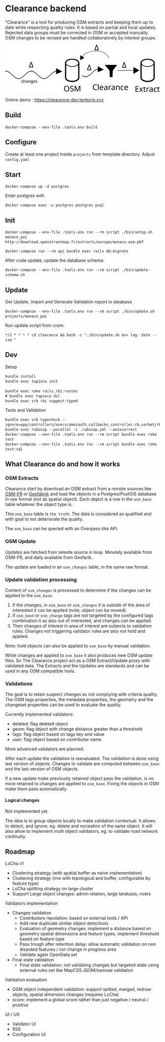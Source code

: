 # Clearance backend

"Clearance" is a tool for producing OSM extracts and keeping them up to date while respecting quality rules. It is based on partial and local updates. Rejected data groups must be corrected in OSM or accepted manually. OSM changes to be revised are handled collaboratively by interest groups.

![](https://raw.githubusercontent.com/teritorio/clearance-frontend/master/public/Clearance-process.svg)

Online demo : https://clearance-dev.teritorio.xyz

## Build
```
docker-compose --env-file .tools.env build
```

## Configure

Create at least one project inside `projects` from template directory.
Adjust `config.yaml`

## Start
```
docker-compose up -d postgres
```

Enter postgres with
```
docker-compose exec -u postgres postgres psql
```

## Init

```
docker-compose --env-file .tools.env run --rm script ./bin/setup.sh monaco_poi http://download.openstreetmap.fr/extracts/europe/monaco.osm.pbf
```

```
docker-compose run --rm api bundle exec rails db:migrate
```

After code update, update the database schema:
```
docker-compose --env-file .tools.env run --rm script ./bin/update-schema.sh
```

## Update

Get Update, Import and Generate Validation report in database
```
docker-compose --env-file .tools.env run --rm script ./bin/update.sh projects/monaco_poi
```

Run update script from crom:
```
*/2 * * * * cd clearance && bash -c "./bin/update.sh &>> log-`date --iso`"
```

## Dev

Setup
```
bundle install
bundle exec tapioca init

bundle exec rake rails_rbi:routes
# bundle exec tapioca dsl
bundle exec srb rbi suggest-typed
```

Tests and Validation
```
bundle exec srb typecheck --ignore=app/controllers/users/omniauth_callbacks_controller.rb,sorbet/rbi/annotations/activejob.rbi
bundle exec rubocop --parallel -c .rubocop.yml --autocorrect
docker-compose --env-file .tools.env run --rm script bundle exec rake test
docker-compose --env-file .tools.env run --rm script bundle exec rake test:sql
```

## What Clearance do and how it works

### OSM Extracts
Clearance start by download an OSM extract from a remote sources like [OSM-FR](download.openstreetmap.fr/) or [Geofabrik](http://download.geofabrik.de/) and load the objects in a Postgres/PostGIS database in raw format (not as spatial object). Each object is a row in the `osm_base` table whatever the object type is.

This `osm_base` table is `the truth`. The data is considered as qualified and with goal to not deteriorate the quality.

The `osm_base` can be queried with an Overpass-like API.

### OSM Update

Updates are fetched from remote source in loop. Minutely available from OSM-FR, and daily available from Geofarik.

The update are loaded in an `osm_changes` table, in the same raw format.

### Update validation processing

Content of `osm_changes` is processed to determine if the changes can be applied to the `osm_base`:
1. If the changes, in `osm_base` or `osm_changes` it is outside of the area of interested it can be applied (note, object can be moved).
2. If `osm_base` or `osm_change` tags are not targeted by the configured tags combination it as also out of interested, and changes can be applied.
3. Then changes of interest in area of interest are subjects to validation rules. Changes not triggering validator rules are also not hold and applied.

Note: hold objects can also be applied to `osm_base` by manual validation.

While changes are applied to `osm_base` it also produces new OSM update files. So The Clearance project act as a OSM Extract/Update proxy with validated data. The Extracts and the Updates are standards and can be used in any OSM compatible tools.

### Validations

The goal is to retain suspect changes as not complying with criteria quality.
The OSM tags properties, the metadata properties, the geometry and the changeset properties can be used to evaluate the quality.

Currently implemented validators:
- deleted: flag deleted object
- geom: flag object with change distance greater than a threshold
- tags: flag object based on tags key and value
- user: flag object based on contributor name

More advanced validators are planned.

After each update the validation is reevaluated. The validation is done using last version of objects. Changes to validate are computed between `osm_base` and the last version of OSM objects.

If a new update make previously retained object pass the validation, is no more retained to changes are applied to `osm_base`. Fixing the objects in OSM make them pass automatically.

#### Logical changes

Not implemented yet.

The idea is to group objects locally to make validation contextual. It allows to detect, and ignore, eg. delete and recreation of the same object. It will also allow to implement multi object validators, eg. to validate road network continuity.

## Roadmap
LoCha v1
  * Clustering strategy (with spatial buffer as naive implementation)
  * Clustering strategy (mix with topological and buffer, configurable by feature type)
  * LoCha splitting strategy on large cluster
  * Support Large object changes:  admin relation, large landuses, rivers

Validators implementation
  * Changes validation
    * Contributors reputation: based on external tools / API
    * Add new duplicate similar object detections
    * Evaluation of geometry changes: implement a distance based on geometry spatial dimensions and feature types, implement threshold based on feature type
    * Pass trough after retention delay: allow automatic validation on non disputed features / not change in progress area
    * Validate again OpenData set
  * Final state validation
    * Final state validation: not validating changes but targeted state using external rules set like MapCSS JSOM/osmose validation

Validation evaluation
  * OSM object independent validation: support splited, merged, redraw objects, spatial dimension changes (requires LoCha)
  * score: implement a global score rather than just negative / neutral / positive

UI / UX
  * Validator UI
  * RSS
  * Configuration UI
